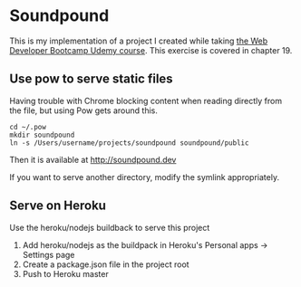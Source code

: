 # Soundpound
This is my implementation of a project I created while taking [the Web Developer Bootcamp Udemy course](https://www.udemy.com/the-web-developer-bootcamp).  This exercise is covered in chapter 19.

## Use pow to serve static files
Having trouble with Chrome blocking content when reading directly from the file, but using Pow gets around this.

    cd ~/.pow
    mkdir soundpound
    ln -s /Users/username/projects/soundpound soundpound/public

Then it is available at http://soundpound.dev

If you want to serve another directory, modify the symlink appropriately.

## Serve on Heroku
Use the heroku/nodejs buildback to serve this project
1. Add heroku/nodejs as the buildpack in Heroku's Personal apps -> Settings page
1. Create a package.json file in the project root
1. Push to Heroku master